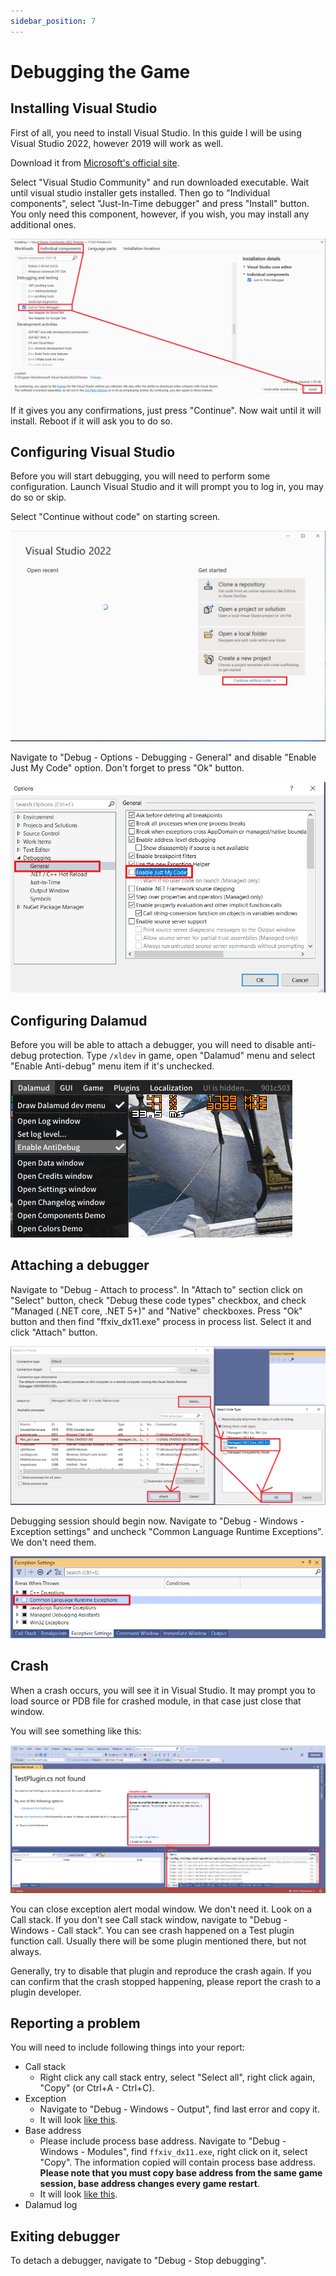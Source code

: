```yaml
---
sidebar_position: 7
---
```


# Debugging the Game

## Installing Visual Studio

First of all, you need to install Visual Studio. In this guide I will be using
Visual Studio 2022, however 2019 will work as well.

Download it from
[Microsoft's official site](https://visualstudio.microsoft.com/vs/).

Select "Visual Studio Community" and run downloaded executable. Wait until
visual studio installer gets installed. Then go to "Individual components",
select "Just-In-Time debugger" and press "Install" button. You only need this
component, however, if you wish, you may install any additional ones.

![image_451](images/debug/1_install_vs.png)

If it gives you any confirmations, just press "Continue". Now wait until it will
install. Reboot if it will ask you to do so.

## Configuring Visual Studio

Before you will start debugging, you will need to perform some configuration.
Launch Visual Studio and it will prompt you to log in, you may do so or skip.

Select "Continue without code" on starting screen.

![image_452](images/debug/2_startup_window.png)

Navigate to "Debug - Options - Debugging - General" and disable "Enable Just My
Code" option. Don't forget to press "Ok" button.

![image_453](images/debug/3_config.png)

## Configuring Dalamud

Before you will be able to attach a debugger, you will need to disable
anti-debug protection. Type `/xldev` in game, open "Dalamud" menu and select
"Enable Anti-debug" menu item if it's unchecked.

![image_454](images/debug/4_dalamud_config.png)

## Attaching a debugger

Navigate to "Debug - Attach to process". In "Attach to" section click on
"Select" button, check "Debug these code types" checkbox, and check "Managed
(.NET core, .NET 5+)" and "Native" checkboxes. Press "Ok" button and then find
"ffxiv_dx11.exe" process in process list. Select it and click "Attach" button.

![image](images/debug/5_attach_debugger.png)

Debugging session should begin now. Navigate to "Debug - Windows - Exception
settings" and uncheck "Common Language Runtime Exceptions". We don't need them.

![image](images/debug/6_exception_settings.png)

## Crash

When a crash occurs, you will see it in Visual Studio. It may prompt you to load
source or PDB file for crashed module, in that case just close that window.

You will see something like this:

![image_456](images/debug/7_crash.png)

You can close exception alert modal window. We don't need it. Look on a Call
stack. If you don't see Call stack window, navigate to "Debug - Windows - Call
stack". You can see crash happened on a Test plugin function call. Usually there
will be some plugin mentioned there, but not always.

Generally, try to disable that plugin and reproduce the crash again. If you can
confirm that the crash stopped happening, please report the crash to a plugin
developer.

## Reporting a problem

You will need to include following things into your report:

- Call stack
  - Right click any call stack entry, select "Select all", right click again,
    "Copy" (or Ctrl+A - Ctrl+C).
- Exception
  - Navigate to "Debug - Windows - Output", find last error and copy it.
  - It will look [like this](images/debug/8_output.png).
- Base address
  - Please include process base address. Navigate to "Debug - Windows -
    Modules", find `ffxiv_dx11.exe`, right click on it, select "Copy". The
    information copied will contain process base address. **Please note that you
    must copy base address from the same game session, base address changes
    every game restart**.
  - It will look [like this](images/debug/9_base_address.png).
- Dalamud log

## Exiting debugger

To detach a debugger, navigate to "Debug - Stop debugging".
